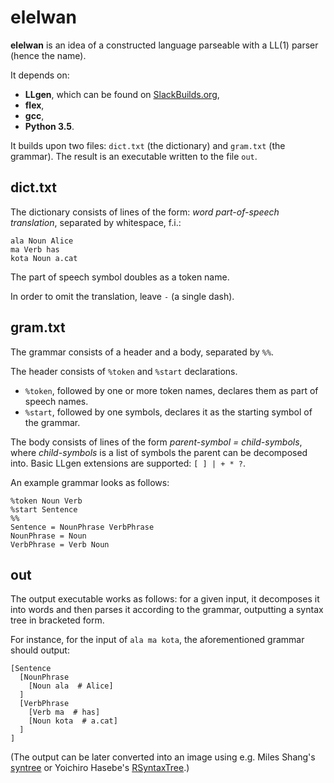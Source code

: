 # elelwan

**elelwan** is an idea of a constructed language parseable with a LL(1) parser (hence the name).

It depends on:
* **LLgen**, which can be found on [SlackBuilds.org](https://slackbuilds.org/repository/13.37/development/LLgen/),
* **flex**,
* **gcc**,
* **Python 3.5**.

It builds upon two files: `dict.txt` (the dictionary) and `gram.txt` (the grammar). The result is an executable written to the file `out`.

## dict.txt

The dictionary consists of lines of the form: *word part-of-speech translation*, separated by whitespace, f.i.:

```
ala Noun Alice
ma Verb has
kota Noun a.cat
```

The part of speech symbol doubles as a token name.

In order to omit the translation, leave `-` (a single dash).

## gram.txt

The grammar consists of a header and a body, separated by `%%`.

The header consists of `%token` and `%start` declarations.
* `%token`, followed by one or more token names, declares them as part of speech names.
* `%start`, followed by one symbols, declares it as the starting symbol of the grammar.

The body consists of lines of the form *parent-symbol = child-symbols*, where *child-symbols* is a list of symbols the parent can be decomposed into. Basic LLgen extensions are supported: `[ ] | + * ?`.

An example grammar looks as follows:

```
%token Noun Verb
%start Sentence
%%
Sentence = NounPhrase VerbPhrase
NounPhrase = Noun
VerbPhrase = Verb Noun
```

## out

The output executable works as follows: for a given input, it decomposes it into words and then parses it according to the grammar, outputting a syntax tree in bracketed form.

For instance, for the input of `ala ma kota`, the aforementioned grammar should output:

```
[Sentence
  [NounPhrase
    [Noun ala  # Alice]
  ]
  [VerbPhrase
    [Verb ma  # has]
    [Noun kota  # a.cat]
  ]
]
```

(The output can be later converted into an image using e.g. Miles Shang's [syntree](http://mshang.ca/syntree/) or Yoichiro Hasebe's [RSyntaxTree](http://www.yohasebe.com/rsyntaxtree/).)
